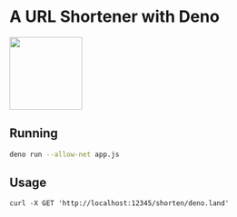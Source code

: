 # A URL Shortener with Deno

<img src="https://deno.land/logo.svg" width="128">

## Running

```bash
deno run --allow-net app.js
```

## Usage

```
curl -X GET 'http://localhost:12345/shorten/deno.land'
```
